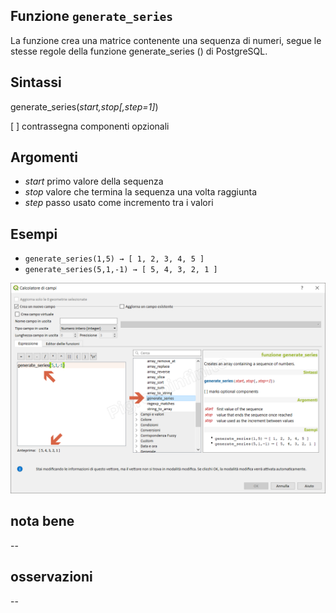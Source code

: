 ## Funzione `generate_series`

La funzione crea una matrice contenente una sequenza di numeri, segue le stesse regole della funzione generate_series () di PostgreSQL.

## Sintassi

generate_series(_start,stop[,step=1]_)

[ ] contrassegna componenti opzionali

## Argomenti

* _start_ primo valore della sequenza
* _stop_  valore che termina la sequenza una volta raggiunta
* _step_ passo usato come incremento tra i valori

## Esempi

* `generate_series(1,5) → [ 1, 2, 3, 4, 5 ]`
* `generate_series(5,1,-1) → [ 5, 4, 3, 2, 1 ]`

![](/img/arrays/generate_series/generate_series1.png)

## nota bene

--

## osservazioni

--